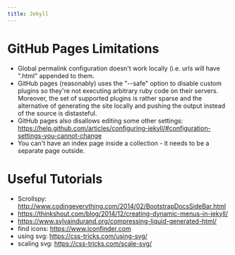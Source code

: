 ```yaml
---
title: Jekyll
---
```


# GitHub Pages Limitations
* Global permalink configuration doesn't work locally (i.e. urls will have
  ".html" appended to them.
* GitHub pages (reasonably) uses the "--safe" option to disable custom plugins
  so they're not executing arbitrary ruby code on their servers. Moreover, the
  set of supported plugins is rather sparse and the alternative of generating
  the site locally and pushing the output instead of the source is distasteful.
* GitHub pages also disallows editing some other settings:
  https://help.github.com/articles/configuring-jekyll/#configuration-settings-you-cannot-change
* You can't have an index page inside a collection - it needs to be a separate page outside.

# Useful Tutorials
* Scrollspy: http://www.codingeverything.com/2014/02/BootstrapDocsSideBar.html
* https://thinkshout.com/blog/2014/12/creating-dynamic-menus-in-jekyll/
* https://www.sylvaindurand.org/compressing-liquid-generated-html/
* find icons: https://www.iconfinder.com
* using svg: https://css-tricks.com/using-svg/
* scaling svg: https://css-tricks.com/scale-svg/
